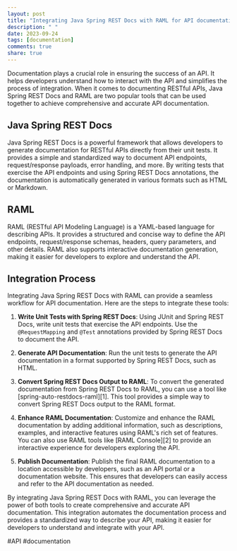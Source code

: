 ```yaml
---
layout: post
title: "Integrating Java Spring REST Docs with RAML for API documentation"
description: " "
date: 2023-09-24
tags: [documentation]
comments: true
share: true
---
```


Documentation plays a crucial role in ensuring the success of an API. It helps developers understand how to interact with the API and simplifies the process of integration. When it comes to documenting RESTful APIs, Java Spring REST Docs and RAML are two popular tools that can be used together to achieve comprehensive and accurate API documentation.

## Java Spring REST Docs

Java Spring REST Docs is a powerful framework that allows developers to generate documentation for RESTful APIs directly from their unit tests. It provides a simple and standardized way to document API endpoints, request/response payloads, error handling, and more. By writing tests that exercise the API endpoints and using Spring REST Docs annotations, the documentation is automatically generated in various formats such as HTML or Markdown.

## RAML

RAML (RESTful API Modeling Language) is a YAML-based language for describing APIs. It provides a structured and concise way to define the API endpoints, request/response schemas, headers, query parameters, and other details. RAML also supports interactive documentation generation, making it easier for developers to explore and understand the API.

## Integration Process

Integrating Java Spring REST Docs with RAML can provide a seamless workflow for API documentation. Here are the steps to integrate these tools:

1. **Write Unit Tests with Spring REST Docs**: Using JUnit and Spring REST Docs, write unit tests that exercise the API endpoints. Use the `@RequestMapping` and `@Test` annotations provided by Spring REST Docs to document the API.

2. **Generate API Documentation**: Run the unit tests to generate the API documentation in a format supported by Spring REST Docs, such as HTML.

3. **Convert Spring REST Docs Output to RAML**: To convert the generated documentation from Spring REST Docs to RAML, you can use a tool like [spring-auto-restdocs-raml][1]. This tool provides a simple way to convert Spring REST Docs output to the RAML format.

4. **Enhance RAML Documentation**: Customize and enhance the RAML documentation by adding additional information, such as descriptions, examples, and interactive features using RAML's rich set of features. You can also use RAML tools like [RAML Console][2] to provide an interactive experience for developers exploring the API.

5. **Publish Documentation**: Publish the final RAML documentation to a location accessible by developers, such as an API portal or a documentation website. This ensures that developers can easily access and refer to the API documentation as needed.

By integrating Java Spring REST Docs with RAML, you can leverage the power of both tools to create comprehensive and accurate API documentation. This integration automates the documentation process and provides a standardized way to describe your API, making it easier for developers to understand and integrate with your API.

#API #documentation